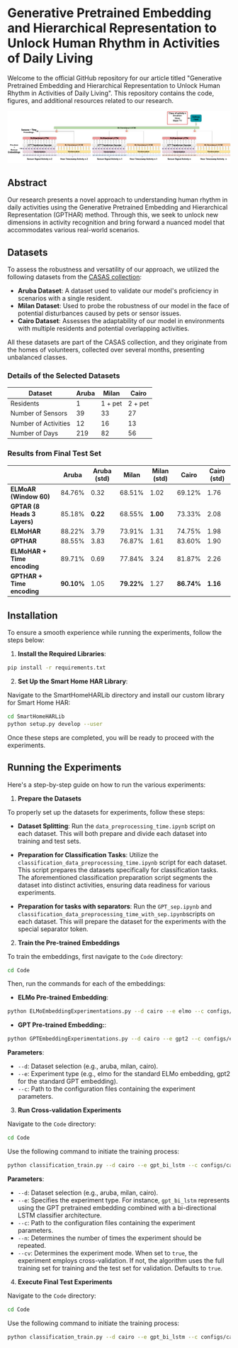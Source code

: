 # Generative Pretrained Embedding and Hierarchical Representation to Unlock Human Rhythm in Activities of Daily Living

Welcome to the official GitHub repository for our article titled "Generative Pretrained Embedding and Hierarchical Representation to Unlock Human Rhythm in Activities of Daily Living". This repository contains the code, figures, and additional resources related to our research.

![GPTHAR Neural Network Architecture](Figures/gpthar_architecture.jpg)

## Abstract
Our research presents a novel approach to understanding human rhythm in daily activities using the Generative Pretrained Embedding and Hierarchical Representation (GPTHAR) method. Through this, we seek to unlock new dimensions in activity recognition and bring forward a nuanced model that accommodates various real-world scenarios.

## Datasets
To assess the robustness and versatility of our approach, we utilized the following datasets from the [CASAS collection](https://casas.wsu.edu/datasets/):

- **Aruba Dataset**: A dataset used to validate our model's proficiency in scenarios with a single resident.
- **Milan Dataset**: Used to probe the robustness of our model in the face of potential disturbances caused by pets or sensor issues.
- **Cairo Dataset**: Assesses the adaptability of our model in environments with multiple residents and potential overlapping activities.

All these datasets are part of the CASAS collection, and they originate from the homes of volunteers, collected over several months, presenting unbalanced classes.

### Details of the Selected Datasets

| **Dataset**           | **Aruba** | **Milan** | **Cairo** |
|-----------------------|-----------|-----------|-----------|
| Residents             | 1         | 1 + pet   | 2 + pet   |
| Number of Sensors     | 39        | 33        | 27        |
| Number of Activities  | 12        | 16        | 13        |
| Number of Days        | 219       | 82        | 56        |


### Results from Final Test Set

|                               | **Aruba**        | **Aruba (std)** | **Milan**        | **Milan (std)** | **Cairo**        | **Cairo (std)** |
|-------------------------------|------------------|-----------------|------------------|-----------------|------------------|-----------------|
| **ELMoAR (Window 60)**        | 84.76%           | 0.32            | 68.51%           | 1.02            | 69.12%           | 1.76            |
| **GPTAR (8 Heads 3 Layers)**  | 85.18%           | **0.22**        | 68.55%           | **1.00**        | 73.33%           | 2.08            |
| **ELMoHAR**                   | 88.22%           | 3.79            | 73.91%           | 1.31            | 74.75%           | 1.98            |
| **GPTHAR**                    | 88.55%           | 3.83            | 76.87%           | 1.61            | 83.60%           | 1.90            |
| **ELMoHAR + Time encoding**   | 89.71%           | 0.69            | 77.84%           | 3.24            | 81.87%           | 2.26            |
| **GPTHAR + Time encoding**    | **90.10%**       | 1.05            | **79.22%**       | 1.27            | **86.74%**       | **1.16**        |


## Installation

To ensure a smooth experience while running the experiments, follow the steps below:

1. **Install the Required Libraries**:

```bash
pip install -r requirements.txt
```

2. **Set Up the Smart Home HAR Library**:

Navigate to the SmartHomeHARLib directory and install our custom library for Smart Home HAR:

```bash
cd SmartHomeHARLib
python setup.py develop --user
```

Once these steps are completed, you will be ready to proceed with the experiments.

## Running the Experiments

Here's a step-by-step guide on how to run the various experiments:

1. **Prepare the Datasets**

To properly set up the datasets for experiments, follow these steps:

- **Dataset Splitting**: 
  Run the `data_preprocessing_time.ipynb` script on each dataset. This will both prepare and divide each dataset into training and test sets.

- **Preparation for Classification Tasks**: 
  Utilize the `classification_data_preprocessing_time.ipynb` script for each dataset. This script prepares the datasets specifically for classification tasks. The aforementioned classification preparation script segments the dataset into distinct activities, ensuring data readiness for various experiments.

- **Preparation for tasks with separators**: 
    Run the `GPT_sep.ipynb` and `classification_data_preprocessing_time_with_sep.ipynb`scripts on each dataset. This will prepare the dataset for the experiments with the special separator token.


2. **Train the Pre-trained Embeddings**

To train the embeddings, first navigate to the `Code` directory:

```bash
cd Code
```
Then, run the commands for each of the embeddings:

- **ELMo Pre-trained Embedding**:
```bash
python ELMoEmbeddingExperimentations.py --d cairo --e elmo --c configs/embeddings/ELMo_60.json
```

- **GPT Pre-trained Embedding:**:
```bash
python GPTEmbeddingExperimentations.py --d cairo --e gpt2 --c configs/embeddings/GPT2_8H_3L_384E.json
```

**Parameters**:
- `--d`: Dataset selection (e.g., aruba, milan, cairo).
- `--e`: Experiment type (e.g., elmo for the standard ELMo embedding, gpt2 for the standard GPT embedding).
- `--c`: Path to the configuration files containing the experiment parameters.


3. **Run Cross-validation Experiments**

Navigate to the `Code` directory:

```bash
cd Code
```
Use the following command to initiate the training process:

```bash
python classification_train.py --d cairo --e gpt_bi_lstm --c configs/cairo_bi_lstm_gpt2_8H_3L_384E.json --n 10 --cv true
```

**Parameters**:
- `--d`: Dataset selection (e.g., aruba, milan, cairo).
- `--e`: Specifies the experiment type. For instance, `gpt_bi_lstm` represents using the GPT pretrained embedding combined with a bi-directional LSTM classifier architecture.
- `--c`: Path to the configuration files containing the experiment parameters.
- `--n`:  Determines the number of times the experiment should be repeated.
- `--cv`: Determines the experiment mode. When set to `true`, the experiment employs cross-validation. If not, the algorithm uses the full training set for training and the test set for validation. Defaults to `true`.


4. **Execute Final Test Experiments**

Navigate to the `Code` directory:

```bash
cd Code
```
Use the following command to initiate the training process:

```bash
python classification_train.py --d cairo --e gpt_bi_lstm --c configs/cairo_bi_lstm_gpt2_8H_3L_384E.json --n 10 --cv false
```
